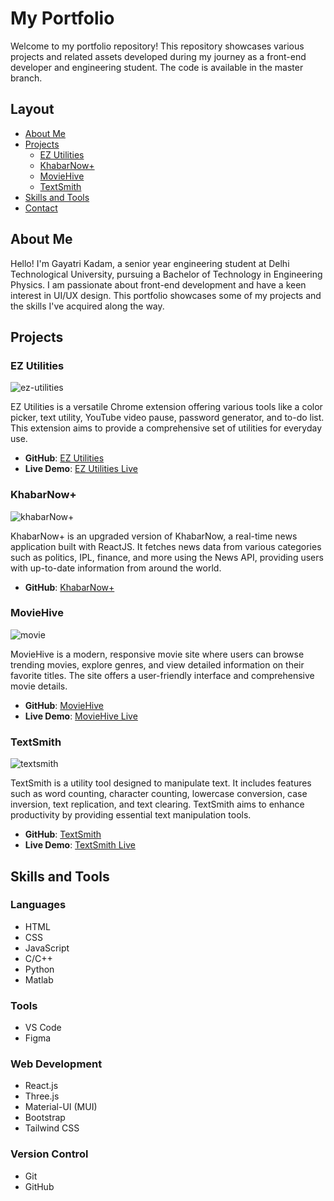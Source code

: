 # My Portfolio

Welcome to my portfolio repository! This repository showcases various projects and related assets developed during my journey as a front-end developer and engineering student. The code is available in the master branch.

## Layout

- [About Me](#about-me)
- [Projects](#projects)
  - [EZ Utilities](#ez-utilities)
  - [KhabarNow+](#khabarnow)
  - [MovieHive](#moviehive)
  - [TextSmith](#textsmith)
- [Skills and Tools](#skills-and-tools)
- [Contact](#contact)

## About Me

Hello! I'm Gayatri Kadam, a senior year engineering student at Delhi Technological University, pursuing a Bachelor of Technology in Engineering Physics. I am passionate about front-end development and have a keen interest in UI/UX design. This portfolio showcases some of my projects and the skills I've acquired along the way.

## Projects

### EZ Utilities

![ez-utilities](https://github.com/user-attachments/assets/fadf830c-0b8e-49fe-8da8-ff134f58a134)

EZ Utilities is a versatile Chrome extension offering various tools like a color picker, text utility, YouTube video pause, password generator, and to-do list. This extension aims to provide a comprehensive set of utilities for everyday use.

- **GitHub**: [EZ Utilities](https://github.com/gayatrik26/EZ-Utilities)
- **Live Demo**: [EZ Utilities Live](https://chromewebstore.google.com/detail/ez-utilities/bjdfnnianbafojfjefkffmnabnffibgc?hl=en-GB&authuser=0)

### KhabarNow+


![khabarNow+](https://github.com/user-attachments/assets/0bff90c3-e79e-4b43-b332-a2357e6776c5) 

KhabarNow+ is an upgraded version of KhabarNow, a real-time news application built with ReactJS. It fetches news data from various categories such as politics, IPL, finance, and more using the News API, providing users with up-to-date information from around the world.

- **GitHub**: [KhabarNow+](https://github.com/gayatrik26/KhabarNow-)

### MovieHive

![movie](https://github.com/user-attachments/assets/2d9d06a4-49c8-4df7-bda3-8da805ca335e) 

MovieHive is a modern, responsive movie site where users can browse trending movies, explore genres, and view detailed information on their favorite titles. The site offers a user-friendly interface and comprehensive movie details.

- **GitHub**: [MovieHive](https://github.com/gayatrik26/MovieHive)
- **Live Demo**: [MovieHive Live](https://github.com/gayatrik26/MoiveHive-2.0)

### TextSmith 

![textsmith](https://github.com/user-attachments/assets/93b9f367-7958-4ae5-86d3-a29c43ea3e3d)

TextSmith is a utility tool designed to manipulate text. It includes features such as word counting, character counting, lowercase conversion, case inversion, text replication, and text clearing. TextSmith aims to enhance productivity by providing essential text manipulation tools.

- **GitHub**: [TextSmith](https://github.com/gayatrik26/TextSmith)
- **Live Demo**: [TextSmith Live](https://textsmith.netlify.app/)

## Skills and Tools

### Languages
- HTML
- CSS
- JavaScript
- C/C++
- Python
- Matlab

### Tools
- VS Code
- Figma

### Web Development
- React.js
- Three.js
- Material-UI (MUI)
- Bootstrap
- Tailwind CSS

### Version Control
- Git
- GitHub
